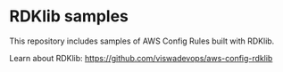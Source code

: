 # RDKlib samples

This repository includes samples of AWS Config Rules built with RDKlib. 

Learn about RDKlib: https://github.com/viswadevops/aws-config-rdklib
